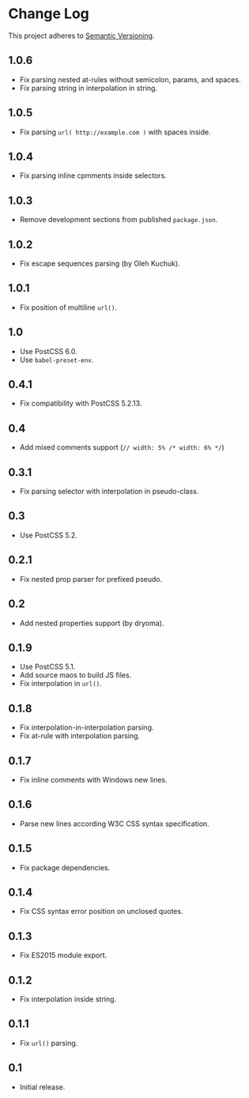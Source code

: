 # Change Log
This project adheres to [Semantic Versioning](http://semver.org/).

## 1.0.6
* Fix parsing nested at-rules without semicolon, params, and spaces.
* Fix parsing string in interpolation in string.

## 1.0.5
* Fix parsing `url( http://example.com )` with spaces inside.

## 1.0.4
* Fix parsing inline cpmments inside selectors.

## 1.0.3
* Remove development sections from published `package.json`.

## 1.0.2
* Fix escape sequences parsing (by Oleh Kuchuk).

## 1.0.1
* Fix position of multiline `url()`.

## 1.0
* Use PostCSS 6.0.
* Use `babel-preset-env`.

## 0.4.1
* Fix compatibility with PostCSS 5.2.13.

## 0.4
* Add mixed comments support (`// width: 5% /* width: 6% */`)

## 0.3.1
* Fix parsing selector with interpolation in pseudo-class.

## 0.3
* Use PostCSS 5.2.

## 0.2.1
* Fix nested prop parser for prefixed pseudo.

## 0.2
* Add nested properties support (by dryoma).

## 0.1.9
* Use PostCSS 5.1.
* Add source maos to build JS files.
* Fix interpolation in `url()`.

## 0.1.8
* Fix interpolation-in-interpolation parsing.
* Fix at-rule with interpolation parsing.

## 0.1.7
* Fix inline comments with Windows new lines.

## 0.1.6
* Parse new lines according W3C CSS syntax specification.

## 0.1.5
* Fix package dependencies.

## 0.1.4
* Fix CSS syntax error position on unclosed quotes.

## 0.1.3
* Fix ES2015 module export.

## 0.1.2
* Fix interpolation inside string.

## 0.1.1
* Fix `url()` parsing.

## 0.1
* Initial release.
